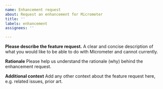 ```yaml
---
name: Enhancement request
about: Request an enhancement for Micrometer
title: ''
labels: enhancement
assignees: ''

---
```


**Please describe the feature request.**
A clear and concise description of what you would like to be able to do with Micrometer and cannot currently.

**Rationale**
Please help us understand the rationale (why) behind the enhancement request.

**Additional context**
Add any other context about the feature request here, e.g. related issues, prior art.
